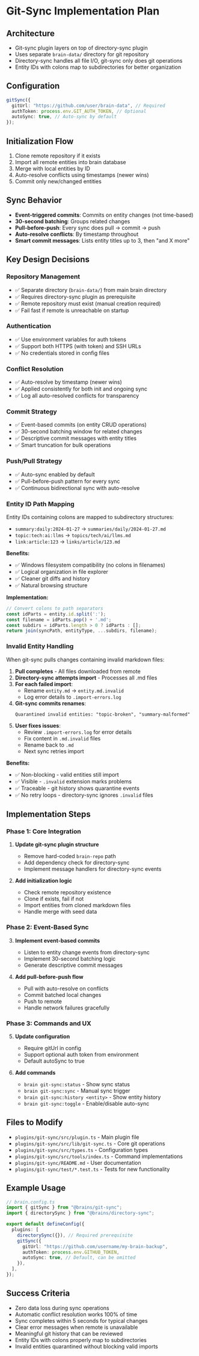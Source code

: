 # Git-Sync Implementation Plan

## Architecture

- Git-sync plugin layers on top of directory-sync plugin
- Uses separate `brain-data/` directory for git repository
- Directory-sync handles all file I/O, git-sync only does git operations
- Entity IDs with colons map to subdirectories for better organization

## Configuration

```typescript
gitSync({
  gitUrl: "https://github.com/user/brain-data", // Required
  authToken: process.env.GIT_AUTH_TOKEN, // Optional
  autoSync: true, // Auto-sync by default
});
```

## Initialization Flow

1. Clone remote repository if it exists
2. Import all remote entities into brain database
3. Merge with local entities by ID
4. Auto-resolve conflicts using timestamps (newer wins)
5. Commit only new/changed entities

## Sync Behavior

- **Event-triggered commits**: Commits on entity changes (not time-based)
- **30-second batching**: Groups related changes
- **Pull-before-push**: Every sync does pull → commit → push
- **Auto-resolve conflicts**: By timestamp throughout
- **Smart commit messages**: Lists entity titles up to 3, then "and X more"

## Key Design Decisions

### Repository Management

- ✅ Separate directory (`brain-data/`) from main brain directory
- ✅ Requires directory-sync plugin as prerequisite
- ✅ Remote repository must exist (manual creation required)
- ✅ Fail fast if remote is unreachable on startup

### Authentication

- ✅ Use environment variables for auth tokens
- ✅ Support both HTTPS (with token) and SSH URLs
- ✅ No credentials stored in config files

### Conflict Resolution

- ✅ Auto-resolve by timestamp (newer wins)
- ✅ Applied consistently for both init and ongoing sync
- ✅ Log all auto-resolved conflicts for transparency

### Commit Strategy

- ✅ Event-based commits (on entity CRUD operations)
- ✅ 30-second batching window for related changes
- ✅ Descriptive commit messages with entity titles
- ✅ Smart truncation for bulk operations

### Push/Pull Strategy

- ✅ Auto-sync enabled by default
- ✅ Pull-before-push pattern for every sync
- ✅ Continuous bidirectional sync with auto-resolve

### Entity ID Path Mapping

Entity IDs containing colons are mapped to subdirectory structures:

- `summary:daily:2024-01-27` → `summaries/daily/2024-01-27.md`
- `topic:tech:ai:llms` → `topics/tech/ai/llms.md`
- `link:article:123` → `links/article/123.md`

**Benefits:**
- ✅ Windows filesystem compatibility (no colons in filenames)
- ✅ Logical organization in file explorer
- ✅ Cleaner git diffs and history
- ✅ Natural browsing structure

**Implementation:**
```typescript
// Convert colons to path separators
const idParts = entity.id.split(':');
const filename = idParts.pop() + '.md';
const subdirs = idParts.length > 0 ? idParts : [];
return join(syncPath, entityType, ...subdirs, filename);
```

### Invalid Entity Handling

When git-sync pulls changes containing invalid markdown files:

1. **Pull completes** - All files downloaded from remote
2. **Directory-sync attempts import** - Processes all .md files
3. **For each failed import**:
   - Rename `entity.md` → `entity.md.invalid`
   - Log error details to `.import-errors.log`
4. **Git-sync commits renames**:
   ```
   Quarantined invalid entities: "topic-broken", "summary-malformed"
   ```
5. **User fixes issues**:
   - Review `.import-errors.log` for error details
   - Fix content in `.md.invalid` files
   - Rename back to `.md`
   - Next sync retries import

**Benefits:**

- ✅ Non-blocking - valid entities still import
- ✅ Visible - `.invalid` extension marks problems
- ✅ Traceable - git history shows quarantine events
- ✅ No retry loops - directory-sync ignores `.invalid` files

## Implementation Steps

### Phase 1: Core Integration

1. **Update git-sync plugin structure**
   - Remove hard-coded `brain-repo` path
   - Add dependency check for directory-sync
   - Implement message handlers for directory-sync events

2. **Add initialization logic**
   - Check remote repository existence
   - Clone if exists, fail if not
   - Import entities from cloned markdown files
   - Handle merge with seed data

### Phase 2: Event-Based Sync

3. **Implement event-based commits**
   - Listen to entity change events from directory-sync
   - Implement 30-second batching logic
   - Generate descriptive commit messages

4. **Add pull-before-push flow**
   - Pull with auto-resolve on conflicts
   - Commit batched local changes
   - Push to remote
   - Handle network failures gracefully

### Phase 3: Commands and UX

5. **Update configuration**
   - Require gitUrl in config
   - Support optional auth token from environment
   - Default autoSync to true

6. **Add commands**
   - `brain git-sync:status` - Show sync status
   - `brain git-sync:sync` - Manual sync trigger
   - `brain git-sync:history <entity>` - Show entity history
   - `brain git-sync:toggle` - Enable/disable auto-sync

## Files to Modify

- `plugins/git-sync/src/plugin.ts` - Main plugin file
- `plugins/git-sync/src/lib/git-sync.ts` - Core git operations
- `plugins/git-sync/src/types.ts` - Configuration types
- `plugins/git-sync/src/tools/index.ts` - Command implementations
- `plugins/git-sync/README.md` - User documentation
- `plugins/git-sync/test/*.test.ts` - Tests for new functionality

## Example Usage

```typescript
// brain.config.ts
import { gitSync } from "@brains/git-sync";
import { directorySync } from "@brains/directory-sync";

export default defineConfig({
  plugins: [
    directorySync({}), // Required prerequisite
    gitSync({
      gitUrl: "https://github.com/username/my-brain-backup",
      authToken: process.env.GITHUB_TOKEN,
      autoSync: true, // Default, can be omitted
    }),
  ],
});
```

## Success Criteria

- Zero data loss during sync operations
- Automatic conflict resolution works 100% of time
- Sync completes within 5 seconds for typical changes
- Clear error messages when remote is unavailable
- Meaningful git history that can be reviewed
- Entity IDs with colons properly map to subdirectories
- Invalid entities quarantined without blocking valid imports
